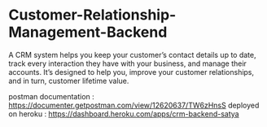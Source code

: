 # Customer-Relationship-Management-Backend
A CRM system helps you keep your customer’s contact details up to date, track every interaction they have with your business, and manage their accounts. It’s designed to help you, improve your customer relationships, and in turn, customer lifetime value.

postman documentation : https://documenter.getpostman.com/view/12620637/TW6zHnsS
deployed on heroku : https://dashboard.heroku.com/apps/crm-backend-satya
